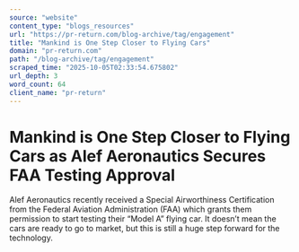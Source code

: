 ```yaml
---
source: "website"
content_type: "blogs_resources"
url: "https://pr-return.com/blog-archive/tag/engagement"
title: "Mankind is One Step Closer to Flying Cars"
domain: "pr-return.com"
path: "/blog-archive/tag/engagement"
scraped_time: "2025-10-05T02:33:54.675802"
url_depth: 3
word_count: 64
client_name: "pr-return"
---
```


# Mankind is One Step Closer to Flying Cars as Alef Aeronautics Secures FAA Testing Approval

Alef Aeronautics recently received a Special Airworthiness Certification from the Federal Aviation Administration (FAA) which grants them permission to start testing their “Model A” flying car. It doesn’t mean the cars are ready to go to market, but this is still a huge step forward for the technology.